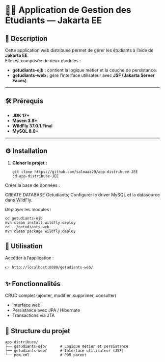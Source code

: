 # 🧑‍🎓 Application de Gestion des Étudiants — Jakarta EE

## 📖 Description

Cette application web distribuée permet de gérer les étudiants à l’aide de **Jakarta EE**.  
Elle est composée de deux modules :  
- **getudiants-ejb** : contient la logique métier et la couche de persistance.  
- **getudiants-web** : gère l’interface utilisateur avec **JSF (Jakarta Server Faces)**.

---

## 🛠️ Prérequis

- **JDK 17+**  
- **Maven 3.8+**  
- **WildFly 37.0.1.Final**  
- **MySQL 8.0+**  

---

## ⚙️ Installation

1. **Cloner le projet :**
   ```
   git clone https://github.com/salmaaz29/app-distribuee-JEE
   cd app-distribuee-JEE
Créer la base de données :


CREATE DATABASE Getudiants;
Configurer le driver MySQL et la datasource dans WildFly.

Déployer les modules :

  ```
cd getudiants-ejb
mvn clean install wildfly:deploy
cd ../getudiants-web
mvn clean package wildfly:deploy
  ```
##  🚀 Utilisation
Accéder à l’application :
 ```
👉 http://localhost:8080/getudiants-web/
 ```

## ✨ Fonctionnalités
CRUD complet (ajouter, modifier, supprimer, consulter)

- Interface web
- Persistance avec JPA / Hibernate
- Transactions via JTA

## 🧩 Structure du projet
 ```
app-distribuee/
├── getudiants-ejb/      # Logique métier et persistance
├── getudiants-web/      # Interface utilisateur (JSF)
└── pom.xml              # POM parent
 ```
